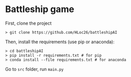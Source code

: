 # Battleship game

First, clone the project

    > git clone https://github.com/HLoc26/battleshipAI

Then, install the requirements (use pip or anaconda):

    > cd battleshipAI
    > pip install -r requirements.txt # for pip
    > conda install --file requirements.txt # for anaconda

Go to `src` folder, run `main.py`
